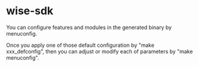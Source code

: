 # wise-sdk

You can configure features and modules in the generated binary by menuconfig.

Once you apply one of those default configuration by "make xxx_defconfig", then you can adjust or modify each of parameters
by "make menuconfig".
